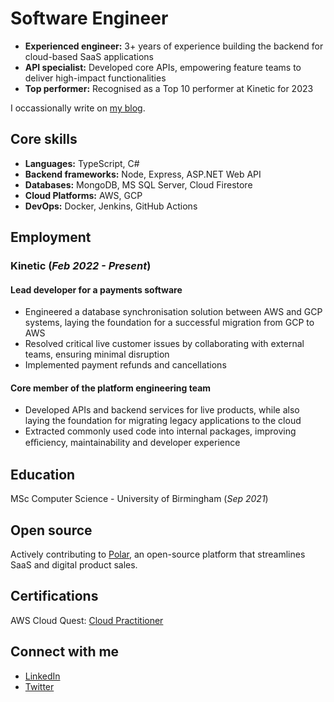 # Software Engineer

- **Experienced engineer:** 3+ years of experience building the backend for cloud-based SaaS applications
- **API specialist:** Developed core APIs, empowering feature teams to deliver high-impact functionalities
- **Top performer:** Recognised as a Top 10 performer at Kinetic for 2023

I occassionally write on [my blog](https://www.thecodingpalace.com).

## Core skills

- **Languages:** TypeScript, C#
- **Backend frameworks:** Node, Express, ASP.NET Web API
- **Databases:** MongoDB, MS SQL Server, Cloud Firestore
- **Cloud Platforms:** AWS, GCP
- **DevOps:** Docker, Jenkins, GitHub Actions

## Employment

### Kinetic (_Feb 2022 - Present_)

#### Lead developer for a payments software

- Engineered a database synchronisation solution between AWS and GCP systems, laying the foundation for a
successful migration from GCP to AWS
- Resolved critical live customer issues by collaborating with external teams, ensuring minimal disruption
- Implemented payment refunds and cancellations

#### Core member of the platform engineering team

- Developed APIs and backend services for live products, while also laying the foundation for migrating legacy applications to the cloud
- Extracted commonly used code into internal packages, improving eﬃciency,
maintainability and developer experience

## Education

MSc Computer Science - University of Birmingham (_Sep 2021_)

## Open source

Actively contributing to [Polar](https://github.com/polarsource/polar/pulls?q=is%3Apr+author%3Amagarpratik), an open-source platform that streamlines SaaS and digital product sales.

## Certifications

AWS Cloud Quest: [Cloud Practitioner](https://www.credly.com/badges/fb2ceee8-a844-4abb-9622-db0eb48220c4/public_url)

## Connect with me

- [LinkedIn](https://www.linkedin.com/in/magarpratik)
- [Twitter](https://x.com/magarpratik_)
